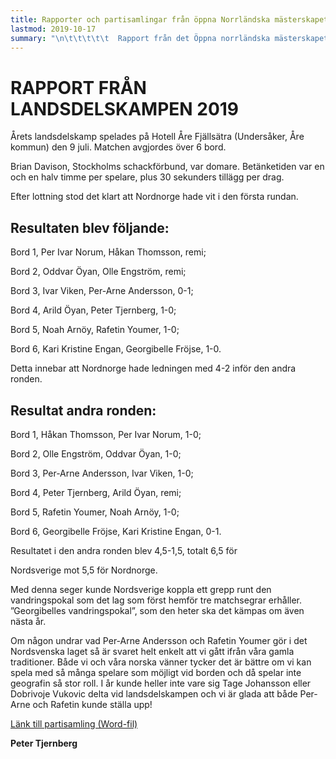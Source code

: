 ```yaml
---
title: Rapporter och partisamlingar från öppna Norrländska mästerskapet och landskampen 2019
lastmod: 2019-10-17
summary: "\n\t\t\t\t\t  Rapport från det Öppna norrländska mästerskapet i schack 2019 \n Årets upplaga av det Öppna norrländska mästerskapet i schack avgjordes på Hotell Åre Fjällsätra, mellan den 9-15 jul. 17 spelare spelade 7 ronder Schweizer. Betänketiden var en och en halv timme per spelare, plus 30 sekunders tillägg per drag. Domare var Brian Davison från Stockholms schackförbund. \n De deltagande samlades till middag och lottning, tisdagen den 9 juli. Per-Arne Andersson fungerade som ”lotteriföreståndare” under turneringen, det vill säga att han skötte om datorn och datorn skötte om lottningen. Andersson fick även läsa upp resultaten och ställningen mellan ronderna. Årets domare fick fokusera på att hålla koll på att ställningen på respektive schackbräde stämde. \n En tävlingskommitté utsågs och den bestod detta år av: Per-Arne Andersson, Per Ivar Norum, Tormod Prytz och Peter Tjernberg. Det är nog bra att vi väljer kommitté vid våra tävlingar, denna kommitté hade en del att göra och diskutera. Bland annat kom en diskussion om åtgärder vid upprepade feldrag upp och kommittén fick då hålla ett sammanträde och sedan redovisa FIDE-reglerna för övriga deltagare. Över huvud taget tror undertecknad att det vore bra om vi alla läser på reglerna inför turneringarna. Ibland sker uppdateringar och det mår vi bra av att känna till. Nu ska det understrykas att det inte fanns några motsättningar vid turneringen över huvud taget, däremot några frågetecken som enkelt kunde rätas ut. \n Rond 1 spelades under förmiddagen den 10 juli. Tyvärr drabbades någon alltid av frirond, eftersom vi var ojämnt antal deltagare. \n Per Ivar Norum vann över Kari Engan, Olle Engström besegrade Georgibelle Fröjse, Tormod Prytz vann som svart mot Camilla Hansen, Oddvar Öyan vann över Mikael Haraldsson, Per-Arne Andersson vann som svart mot Leif Jeppsson, Noah Arnöy vann över Rafetin Youmer, Peter Tjernberg vann som svart mot Kristina Mörk, Ivar Viken och Otto Prytz spelade remi och Arild Öyan hade frirond. Så långt var det inga stora överraskningar; många av dessa spelare är väldigt jämna. \n Rond 2 spelades under kvällen. Per Ivar Norum vann över Noah Arnöy, Per-Arne Andersson och Olle Engström spelade remi, Tormod Prytz besegrade Arild Öyan, Oddvar Öyan vann som svart mot Peter Tjernberg, Otto Prytz vann över Kristina Mörk, Ivar Viken vann som svart mot Georgibelle Fröjse, Mikael Haraldsson vann över Kari Engan, Rafetin Youmer vann över Camilla Hansen och Leif Jeppsson hade frirond. \n Rond 3 spelades under onsdagsförmiddagen, den 11 juli och följande resultat kunde noteras. \n Oddvar Öyan och Per Ivar Norum spelade remi, Ivar Viken och Tormod Prytz spelade remi, Olle Engström besegrade Otto Prytz, Noah Arnöy vann över Per-Arne Andersson, Peter Tjernberg vann över Mikael Haraldsson, Arild Öyan vann över Leif Jeppsson, Rafetin Youmer vann som svart mot Kari Engan, Kristina Mörk vann över Georgibelle Fröjse och Camilla Hansen hade frirond. Oddvar och Per Ivar var två av toppkandidaterna inför turneringen och att de spelade remi öppnade upp för en av de andra förhandsfavoriterna, Olle Engström. Det var dessa tre som medaljstriden skulle stå emellan, det var de flesta inne på inför turneringen. \n Rond 4 spelades under kvällen den 11 juli. Per Ivar Norum besegrade Olle Engström, vilket till stor del avgjorde turneringen. Norum och Engström brukar ofta ha jämna partier och den här gången lyckades Norum ta kommandot. Tormod Prytz och Oddvar Öyan spelade remi, Arild Öyan och Noah Arnöy spelade remi, Ivar Viken vann som svart mot Rafetin Youmer, Per-Arne Andersson vann mot Peter Tjernberg, Otto Prytz besegrade Camilla Hansen, Kristina Mörk vann som svart mot Leif Jeppsson, Mikael Haraldsson vann mot Georgibelle Fröjse och Kari Engan hade frirond. \n Den femte ronden spelades under fredagens förmiddag, den 12 juli. \n Per Ivar Norum vann som svart mot Tormod Prytz, Oddvar Öyan och Ivar Viken spelade remi, Olle Engström vann över Arild Öyan, Noah Arnöy vann över Otto Prytz, Per-Arne Andersson vann som svart mot Kristina Mörk, Peter Tjernberg vann över Rafetin Youmer, Mikael Haraldsson vann över Leif Jeppsson, Kari Engan vann som svart över Camilla Hansen och Georgibelle Fröjse hade frirond. \n Den sjätte ronden spelades under fredagskvällen. Ivar Viken och Per Ivar Norum spelade remi, vilket var något överraskande för mig, men Viken visade god form turneringen igenom. Olle Engström vann som svart mot Noah Arnöy, Oddvar Öyan vann som svart mot Per-Arne Andersson, Peter Tjernberg vann över Tormod Prytz, Otto Prytz vann över Mikael Haraldsson, Kristina Mörk vann som svart mot Arild Öyan, Kari Engan vann som svart mot Georgibelle Fröjse, Camilla Hansen vann som svart mot Leif Jeppsson och Rafetin Youmer hade frirond. \n Den sjunde och avslutande ronden spelades under lördagens förmiddag, den 13 juli. Per Ivar Norum vann över Peter Tjernberg, Oddvar Öyan vann som svart mot Olle Engström, Noah Arnöy vann som svart mot Ivar Viken, Otto Prytz vann över Per-Arne Andersson, Kari Engan och Tormod Prytz spelade remi, Mikael Haraldsson vann som svart mot Rafetin Youmer, Camilla Hansen vann över Arild Öyan, Leif Jeppsson vann som svart mot Georgibelle Fröjse och Kristina Mörk hade frirond. \n Per Ivar Norum vann återigen Öppna NM. Norum är van att kliva högst upp på pallen vid detta mästerskap, även om det ofta blir hårda turneringar. Oddvar Öyan belade andraplatsen, han spelade mycket bra under hela turneringen. Olle Engström kom på tredje plats. Noah Arnöy måste också få lovord för sin utveckling. Han har gått framåt på ett imponerande sätt bara på ett år och vi hoppas få träffa honom även nästa år! \n Prisutdelningen skedde under lördagseftermiddagen i spellokalen. Det traditionella prisbordet fanns som vanligt på plats. Alla fick också varsin plakett med texten ”NM 2019” på. Det är Nordisk Present i Östersund som levererar medaljer och plaketter. Georgibelle Fröjse sköter om kontakten med den firman, vilket hon har gjort sedan ”Norrlandsmästerskapet” startade som det tycks. \n En avslutningsmiddag med många skratt och prat avslutade årets turnering. \n Vädret var ömsom sol ömsom regn, men vi minns väl alla bäst de soliga dagarna, då man kunde sitta ute på altanen med en kall dryck och prata schack eller tillvaron i största allmänhet. \n Hotellet drivs vidare i god anda av paret Maria ”My” Ernevi och Wille Lindberg. \n Ett stort tack skall riktas till alla deltagare vid årets turnering. Per-Arne Andersson ska ha ett särskilt tack, då han lite oväntat fick axla rollen som dataingenjör och resultatuppläsare. \n Per Ivar Norum ska också ha ett stort tack för hans stora och viktiga arbete med att samla in alla partier efter varje rond. Arild Öyan lånade ut sin dator till Norum och för det skall A Öyan ha en stor eloge! \n Nästa år avgörs det Öppna norrländska mästerskapet i schack under vecka 28, med samling och lottning på tisdagskvällen. De som är intresserade borde alltså redan nu boka in den veckan i sina kalendrar. \n Partisamling från öppna Norrländska 2019 (word-fil). \n Peter Tjernberg \n Slutställning efter 7 ronder \n \n \n Placering Namn Nation Poäng \n \n 1 \n Norum Per Ivar \n NOR \n 6,0 \n \n \n 2 \n Öyan Oddvar \n NOR \n 5,5 \n \n \n 3 \n Engström Olle \n SWE \n 4,5 \n \n \n 4 \n Arnöy Noah \n NOR \n 4,5 \n \n \n 5 \n Prytz Otto \n NOR \n 4,5 \n \n \n 6 \n Tjernberg Peter \n SWE \n 4,0 \n \n \n 7 \n Haraldsson Mikael \n SWE \n 4,0 \n \n \n 8 \n Mörk Kristina \n SWE \n 4,0 \n \n \n 9 \n Viken Ivar \n NOR \n 4,0 \n \n \n 10 \n Andersson Per Arne \n SWE \n 3,5 \n \n \n 11 \n Prytz Tormod \n NOR \n 3,5 \n \n \n 12 \n Engan Kari Kristine \n NOR \n 3,5 \n \n \n 13 \n Youmer Rafetin \n SWE \n 3,0 \n \n \n 14 \n Hansen Camilla \n NOR \n 3,0 \n \n \n 15 \n Öyan Arild \n NOR \n 2,5 \n \n \n 16 \n Jeppsson Leif \n SWE \n 2,0 \n \n \n 17 \n Fröjse Georgibelle \n SWE \n 1,0 \n \n \n Sidan granskades senast 2019-10-17 \t\n\t   Rapport och partisamling från landskampen mellan Nordsverige och Nordnorge."
---
```


[]()

**RAPPORT FRÅN LANDSDELSKAMPEN 2019**
==========

Årets landsdelskamp spelades på Hotell Åre Fjällsätra (Undersåker, Åre kommun) den 9 juli. Matchen avgjordes över 6 bord.

Brian Davison, Stockholms schackförbund, var domare. Betänketiden var en och en halv timme per spelare, plus 30 sekunders tillägg per drag.

Efter lottning stod det klart att Nordnorge hade vit i den första rundan.

Resultaten blev följande:
----------

Bord 1, Per Ivar Norum, Håkan Thomsson, remi;

Bord 2, Oddvar Öyan, Olle Engström, remi;

Bord 3, Ivar Viken, Per-Arne Andersson, 0-1;

Bord 4, Arild Öyan, Peter Tjernberg, 1-0;

Bord 5, Noah Arnöy, Rafetin Youmer, 1-0;

Bord 6, Kari Kristine Engan, Georgibelle Fröjse, 1-0.

Detta innebar att Nordnorge hade ledningen med 4-2 inför den andra ronden.

Resultat andra ronden:
----------

Bord 1, Håkan Thomsson, Per Ivar Norum, 1-0;

Bord 2, Olle Engström, Oddvar Öyan, 1-0;

Bord 3, Per-Arne Andersson, Ivar Viken, 1-0;

Bord 4, Peter Tjernberg, Arild Öyan, remi;

Bord 5, Rafetin Youmer, Noah Arnöy, 1-0;

Bord 6, Georgibelle Fröjse, Kari Kristine Engan, 0-1.

Resultatet i den andra ronden blev 4,5-1,5, totalt 6,5 för

Nordsverige mot 5,5 för Nordnorge.

Med denna seger kunde Nordsverige koppla ett grepp runt den vandringspokal som det lag som först hemför tre matchsegrar erhåller. ”Georgibelles vandringspokal”, som den heter ska det kämpas om även nästa år.

Om någon undrar vad Per-Arne Andersson och Rafetin Youmer gör i det Nordsvenska laget så är svaret helt enkelt att vi gått ifrån våra gamla traditioner. Både vi och våra norska vänner tycker det är bättre om vi kan spela med så många spelare som möjligt vid borden och då spelar inte geografin så stor roll. I år kunde heller inte vare sig Tage Johansson eller Dobrivoje Vukovic delta vid landsdelskampen och vi är glada att både Per-Arne och Rafetin kunde ställa upp!

[Länk till partisamling (Word-fil)](/file/partier_landsdelskampen_2019.docx)

**Peter Tjernberg**